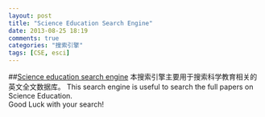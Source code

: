```yaml
---
layout: post
title: "Science Education Search Engine"
date: 2013-08-25 18:19
comments: true
categories: "搜索引擎"
tags: [CSE, esci]
---
```

##[Science education search engine](http://www.google.com/cse/home?cx=003240028397592718084%3Adgtq8fkvprs)
本搜索引擎主要用于搜索科学教育相关的英文全文数据库。
This search engine is useful to search the full papers on Science Education.  
Good Luck with your search!  
